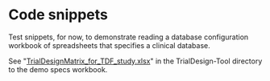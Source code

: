# Code snippets
Test snippets, for now, to demonstrate reading a database configuration workbook of spreadsheets that specifies a clinical database.  

See "[TrialDesignMatrix_for_TDF_study.xlsx](../TrialDesign-Tool/TrialDesignMatrix_for_TDF_study.xlsx)" in the TrialDesign-Tool directory to the demo specs workbook.

